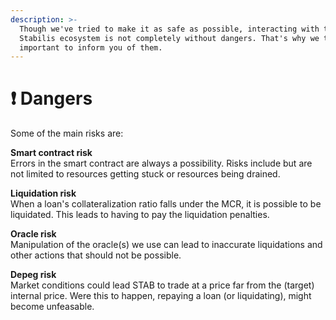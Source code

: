 ```yaml
---
description: >-
  Though we've tried to make it as safe as possible, interacting with the
  Stabilis ecosystem is not completely without dangers. That's why we think it's
  important to inform you of them.
---
```


# ❗ Dangers

Some of the main risks are:

**Smart contract risk**\
Errors in the smart contract are always a possibility. Risks include but are not limited to resources getting stuck or resources being drained.

**Liquidation risk**\
When a loan's collateralization ratio falls under the MCR, it is possible to be liquidated. This leads to having to pay the liquidation penalties.

**Oracle risk**\
Manipulation of the oracle(s) we use can lead to inaccurate liquidations and other actions that should not be possible.

**Depeg risk**\
Market conditions could lead STAB to trade at a price far from the (target) internal price. Were this to happen, repaying a loan (or liquidating), might become unfeasable.
